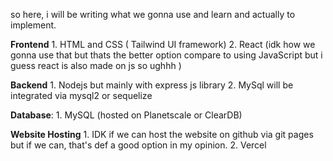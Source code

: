 
so here, i will be writing what we gonna use and learn and actually to implement.

**Frontend**
	1. HTML and CSS ( Tailwind UI framework)
	2. React (idk how we gonna use that but thats the better option compare to using JavaScript but i guess react is also made on js so ughhh )

**Backend**
	1. Nodejs but mainly with express js library
	2. MySql will be integrated via mysql2 or sequelize 

**Database**:
	1. MySQL (hosted on Planetscale or ClearDB)

**Website Hosting**
	1. IDK if we can host the website on github via git pages but if we can, that's def a good option in my opinion.
	2. Vercel

